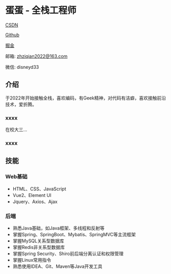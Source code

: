 # 蛋蛋 - 全栈工程师

[CSDN](https://blog.csdn.net/weixin_55801899?type=blog)

[Github](https://github.com/D1isney/)

[掘金](https://juejin.cn/user/3688183105847356)

邮箱: [zhziqian2022@163.com](mailto:zhziqian2022@163.com "zhziqian2022@163.com")

微信: disneyd33

## 介绍

于2022年开始接触全栈，喜欢编码，有Geek精神，对代码有洁癖，喜欢接触前沿技术，爱折腾。



### xxxx

在校大三...

### xxxx



## 技能

### Web基础

- HTML、CSS、JavaScript
- Vue2、Element UI
- Jquery、Axios、Ajax

### 后端

- 熟悉Java基础，如Java框架、多线程和反射等
- 掌握Spring、SpringBoot、Mybatis、SpringMVC等主流框架
- 掌握MySQL关系型数据库
- 掌握Redis非关系型数据库
- 掌握Spring Security、Shiro前后端分离认证和权限管理
- 掌握Linux常用指令
- 熟悉使用IDEA、Git、Maven等Java开发工具

